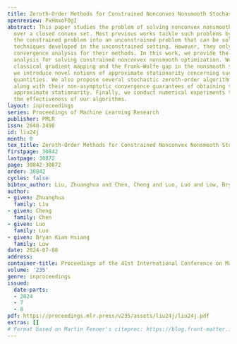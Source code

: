 ```yaml
---
title: Zeroth-Order Methods for Constrained Nonconvex Nonsmooth Stochastic Optimization
openreview: PxHmxoFOgI
abstract: This paper studies the problem of solving nonconvex nonsmooth optimization
  over a closed convex set. Most previous works tackle such problems by transforming
  the constrained problem into an unconstrained problem that can be solved by the
  techniques developed in the unconstrained setting. However, they only provide asymptotic
  convergence analysis for their methods. In this work, we provide the non-asymptotic
  analysis for solving constrained nonconvex nonsmooth optimization. We first generalize
  classical gradient mapping and the Frank–Wolfe gap in the nonsmooth setting. Then
  we introduce novel notions of approximate stationarity concerning such generalized
  quantities. We also propose several stochastic zeroth-order algorithms for the problem,
  along with their non-asymptotic convergence guarantees of obtaining the proposed
  approximate stationarity. Finally, we conduct numerical experiments that demonstrate
  the effectiveness of our algorithms.
layout: inproceedings
series: Proceedings of Machine Learning Research
publisher: PMLR
issn: 2640-3498
id: liu24j
month: 0
tex_title: Zeroth-Order Methods for Constrained Nonconvex Nonsmooth Stochastic Optimization
firstpage: 30842
lastpage: 30872
page: 30842-30872
order: 30842
cycles: false
bibtex_author: Liu, Zhuanghua and Chen, Cheng and Luo, Luo and Low, Bryan Kian Hsiang
author:
- given: Zhuanghua
  family: Liu
- given: Cheng
  family: Chen
- given: Luo
  family: Luo
- given: Bryan Kian Hsiang
  family: Low
date: 2024-07-08
address:
container-title: Proceedings of the 41st International Conference on Machine Learning
volume: '235'
genre: inproceedings
issued:
  date-parts:
  - 2024
  - 7
  - 8
pdf: https://proceedings.mlr.press/v235/assets/liu24j/liu24j.pdf
extras: []
# Format based on Martin Fenner's citeproc: https://blog.front-matter.io/posts/citeproc-yaml-for-bibliographies/
---
```


